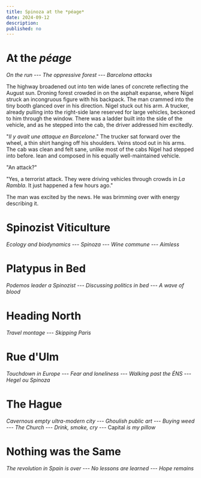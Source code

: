 ```yaml
---
title: Spinoza at the *péage*
date: 2024-09-12
description:
published: no
---
```


# At the *péage*

*On the run* --- *The oppressive forest* --- *Barcelona attacks*

The highway broadened out into ten wide lanes of concrete reflecting the August sun. Droning forest crowded in on the asphalt expanse, where Nigel struck an incongruous figure with his backpack. The man crammed into the tiny booth glanced over in his direction. Nigel stuck out his arm. A trucker, already pulling into the right-side lane reserved for large vehicles, beckoned to him through the window. There was a ladder built into the side of the vehicle, and as he stepped into the cab, the driver addressed him excitedly.

"*Il y avait une attaque en Barcelone*." The trucker sat forward over the wheel, a thin shirt hanging off his shoulders. Veins stood out in his arms. The cab was clean and felt sane, unlike most of the cabs Nigel had stepped into before. lean and composed in his equally well-maintained vehicle.

"An attack?"

"Yes, a terrorist attack. They were driving vehicles through crowds in *La Rambla*. It just happened a few hours ago."

The man was excited by the news. He was brimming over with energy describing it.

# Spinozist Viticulture

*Ecology and biodynamics* --- *Spinoza* --- *Wine commune* --- *Aimless*

# Platypus in Bed

*Podemos leader a Spinozist* --- *Discussing politics in bed* --- *A wave of blood*

# Heading North

*Travel montage* --- *Skipping Paris*

# Rue d'Ulm

*Touchdown in Europe* --- *Fear and loneliness* --- *Walking past the ÉNS* --- *Hegel ou Spinoza*

# The Hague

*Cavernous empty ultra-modern city* --- *Ghoulish public art* --- *Buying weed* --- *The Church* --- *Drink, smoke, cry* --- Capital *is my pillow*

# Nothing was the Same

*The revolution in Spain is over* --- *No lessons are learned* --- *Hope remains*
